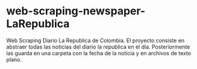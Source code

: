# web-scraping-newspaper-LaRepublica
Web Scraping Diario La Republica de Colombia.
El proyecto consiste en abstraer todas las noticias del diario la republica en el día. 
Posteriormente las guarda en una carpeta con la fecha de la noticia y en archivos de texto plano.
